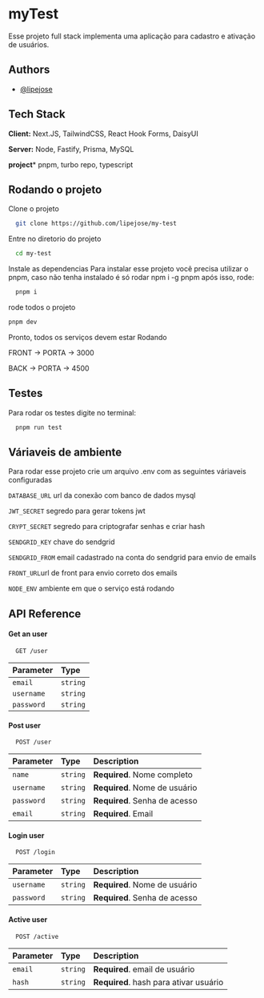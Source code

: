 # myTest

Esse projeto full stack implementa uma aplicação para cadastro e ativação de usuários.


## Authors

- [@lipejose](https://www.github.com/lipejose)


## Tech Stack

**Client:** Next.JS, TailwindCSS, React Hook Forms, DaisyUI

**Server:** Node, Fastify, Prisma, MySQL

**project*** pnpm, turbo repo, typescript


## Rodando o projeto

Clone o projeto

```bash
  git clone https://github.com/lipejose/my-test
```

Entre no diretorio do projeto

```bash
  cd my-test
```

Instale as dependencias 
Para instalar esse projeto você precisa utilizar o pnpm, caso não tenha instalado é só rodar npm i -g pnpm após isso, rode:

```bash
  pnpm i
```

rode todos o projeto

```bash
pnpm dev
```

Pronto, todos os serviços devem estar Rodando

FRONT -> PORTA -> 3000

BACK -> PORTA -> 4500


## Testes

Para rodar os testes digite no terminal:

```bash
  pnpm run test
```


## Váriaveis de ambiente

Para rodar esse projeto crie um arquivo .env com as seguintes váriaveis configuradas

`DATABASE_URL` url da conexão com banco de dados mysql

`JWT_SECRET` segredo para gerar tokens jwt

`CRYPT_SECRET` segredo para criptografar senhas e criar hash

`SENDGRID_KEY` chave do sendgrid

`SENDGRID_FROM` email cadastrado na conta do sendgrid para envio de emails

`FRONT_URL`url de front para envio correto dos emails

`NODE_ENV` ambiente em que o serviço está rodando
## API Reference

#### Get an user

```http
  GET /user
```

| Parameter | Type     |
| :-------- | :------- |
| `email` | `string` |
| `username` | `string` |
| `password` | `string` |

#### Post user

```http
  POST /user
```

| Parameter | Type     | Description                       |
| :-------- | :------- | :-------------------------------- |
| `name`      | `string` | **Required**. Nome completo|
| `username`      | `string` | **Required**. Nome de usuário |
| `password`      | `string` | **Required**. Senha de acesso |
| `email`      | `string` | **Required**. Email |

#### Login user

```http
  POST /login
```

| Parameter | Type     | Description                       |
| :-------- | :------- | :-------------------------------- |
| `username`      | `string` | **Required**. Nome de usuário |
| `password`      | `string` | **Required**. Senha de acesso |


#### Active user

```http
  POST /active
```

| Parameter | Type     | Description                       |
| :-------- | :------- | :-------------------------------- |
| `email`      | `string` | **Required**. email de usuário |
| `hash`      | `string` | **Required**. hash para ativar usuário |






